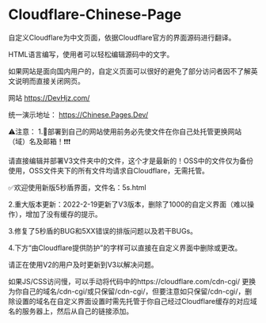 # Cloudflare-Chinese-Page

自定义Cloudflare为中文页面，依据Cloudflare官方的界面源码进行翻译。

HTML语言编写，使用者可以轻松编辑源码中的文字。

如果网站是面向国内用户的，自定义页面可以很好的避免了部分访问者因不了解英文说明而直接关闭网页。 

网站 <https://DevHjz.com/> 

统一演示地址：
https://Chinese.Pages.Dev/

⚠注意：
1.🛑部署到自己的网站使用前务必先使文件在你自己处托管更换网站（域）名及邮箱！❗❗❗ 

请直接编辑并部署V3文件夹中的文件，这个才是最新的！OSS中的文件仅为备份使用，OSS文件夹下的所有文件均请求自Cloudflare，无需托管。

✅欢迎使用新版5秒盾界面，文件名：5s.html

2.重大版本更新：2022-2-19更新了V3版本，删除了1000的自定义界面（难以操作），增加了没有缓存的提示。

3.修复了5秒盾的BUG和5XX错误的排版问题以及若干BUGs。

4.下方“由Cloudflare提供防护”的字样可以直接在自定义界面中删除或更改。

请正在使用V2的用户及时更新到V3以解决问题。

如果JS/CSS访问慢，可以手动将代码中的https://cloudflare.com/cdn-cgi/ 更换为你自己的域名/cdn-cgi/或只保留/cdn-cgi/，但要注意如只保留/cdn-cgi/，删除设置的域名在自定义界面设置时需先托管于你自己经过Cloudflare缓存的对应域名的服务器上，然后从自己的链接添加。
